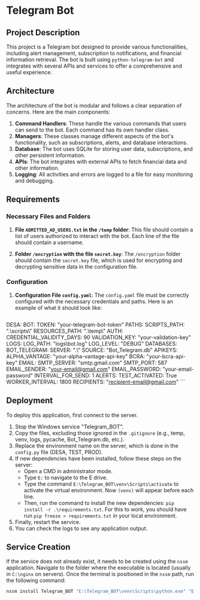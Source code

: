# Telegram Bot

## Project Description

This project is a Telegram bot designed to provide various functionalities, including alert management, subscription to notifications, and financial information retrieval. The bot is built using `python-telegram-bot` and integrates with several APIs and services to offer a comprehensive and useful experience.

## Architecture

The architecture of the bot is modular and follows a clear separation of concerns. Here are the main components:

1. **Command Handlers**: These handle the various commands that users can send to the bot. Each command has its own handler class.
2. **Managers**: These classes manage different aspects of the bot's functionality, such as subscriptions, alerts, and database interactions.
3. **Database**: The bot uses SQLite for storing user data, subscriptions, and other persistent information.
4. **APIs**: The bot integrates with external APIs to fetch financial data and other information.
5. **Logging**: All activities and errors are logged to a file for easy monitoring and debugging.

## Requirements

### Necessary Files and Folders

1. **File `ADMITTED_AD_USERS.txt` in the `/temp` folder**:
   This file should contain a list of users authorized to interact with the bot. Each line of the file should contain a username.

2. **Folder `/encryption` with the file `secret.key`**:
   The `/encryption` folder should contain the `secret.key` file, which is used for encrypting and decrypting sensitive data in the configuration file.

### Configuration

1. **Configuration File `config.yaml`**:
   The `config.yaml` file must be correctly configured with the necessary credentials and paths. Here is an example of what it should look like:

   ```yaml
 DESA:
     BOT:
       TOKEN: "your-telegram-bot-token"
     PATHS:
       SCRIPTS_PATH: ".\\scripts\\"
       RESOURCES_PATH: ".\\temp\\"
     AUTH:
       CREDENTIAL_VALIDITY_DAYS: 90
       VALIDATION_KEY: "your-validation-key"
     LOGS:
       LOG_PATH: "logs\\bot.log"
       LOG_LEVEL: "DEBUG"
     DATABASES:
       BOT_TELEGRAM:
         SERVER: ".\\"
         SOURCE: "Bot_Telegram.db"
     APIKEYS:
       ALPHA_VANTAGE: "your-alpha-vantage-api-key"
       BCRA: "your-bcra-api-key"
     EMAIL:
       SMTP_SERVER: "smtp.gmail.com"
       SMTP_PORT: 587
       EMAIL_SENDER: "your-email@gmail.com"
       EMAIL_PASSWORD: "your-email-password"
       INTERVAL_FOR_SEND: 1
     ALERTS:
       TEST_ACTIVATED: True
       WORKER_INTERVAL: 1800
       RECIPIENTS: "recipient-email@gmail.com"
    ```
## Deployment
To deploy this application, first connect to the server.
1. Stop the Windows service "Telegram_BOT".
2. Copy the files, excluding those ignored in the `.gitignore` (e.g., temp, venv, logs, pycache, Bot_Telegram.db, etc.).
3. Replace the environment name on the server, which is done in the `config.py` file (DESA, TEST, PROD).
4. If new dependencies have been installed, follow these steps on the server:
    - Open a CMD in administrator mode.
    - Type `E:` to navigate to the E drive.
    - Type the command `E:\Telegram_BOT\venv\Scripts\activate` to activate the virtual environment. Now `(venv)` will appear before each line.
    - Then, run the command to install the new dependencies: `pip install -r .\requirements.txt`. For this to work, you should have run `pip freeze > requirements.txt` in your local environment.
5. Finally, restart the service.
6. You can check the logs to see any application output.

## Service Creation
If the service does not already exist, it needs to be created using the `nssm` application. Navigate to the folder where the executable is located (usually in `C:\nginx` on servers). Once the terminal is positioned in the `nssm` path, run the following command:
```sh
nssm install Telegram_BOT "E:\Telegram_BOT\venv\Scripts\python.exe" "E:\Telegram_BOT\app.py"